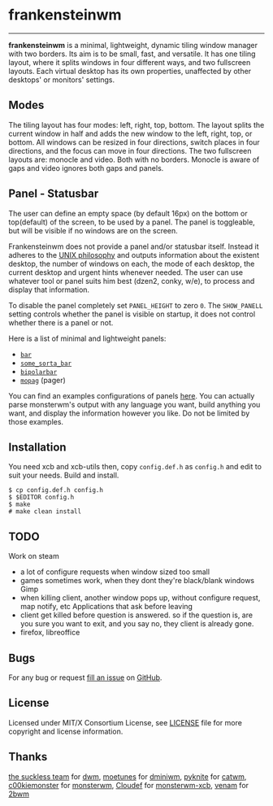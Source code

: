frankensteinwm
=============


----------------------
**frankensteinwm** is a minimal, lightweight, dynamic tiling window manager with 
two borders. Its aim is to be small, fast, and versatile. It has one tiling layout, where
it splits windows in four different ways, and two fullscreen layouts. Each virtual desktop
has its own properties, unaffected by other desktops' or monitors' settings.

Modes
-----

The tiling layout has four modes: left, right, top, bottom. The layout splits the current
window in half and adds the new window to the left, right, top, or bottom. All windows can
be resized in four directions, switch places in four directions, and the focus can move in
four directions. 
The two fullscreen layouts are: monocle and video. Both with no borders. Monocle is aware
of gaps and video ignores both gaps and panels.

Panel - Statusbar
-----------------

The user can define an empty space (by default 16px) on the bottom or top(default) of the
screen, to be used by a panel. The panel is toggleable, but will be visible if no windows
are on the screen.

Frankensteinwm does not provide a panel and/or statusbar itself. Instead it adheres
to the [UNIX philosophy][unix] and outputs information about the existent
desktop, the number of windows on each, the mode of each desktop, the current
desktop and urgent hints whenever needed. The user can use whatever tool or
panel suits him best (dzen2, conky, w/e), to process and display that information.

To disable the panel completely set `PANEL_HEIGHT` to zero `0`.
The `SHOW_PANELL` setting controls whether the panel is visible on startup,
it does not control whether there is a panel or not.

 [unix]: http://en.wikipedia.org/wiki/Unix_philosophy

Here is a list of minimal and lightweight panels:

 * [`bar`](https://github.com/LemonBoy/bar)
 * [`some_sorta_bar`](https://github.com/moetunes/Some_sorta_bar)
 * [`bipolarbar`](https://github.com/moetunes/bipolarbar)
 * [`mopag`](https://github.com/c00kiemon5ter/mopag) (pager)

You can find an examples configurations of panels [here](https://gist.github.com/1905427).
You can actually parse monsterwm's output with any language you want,
build anything you want, and display the information however you like.
Do not be limited by those examples.

Installation
------------

You need xcb and xcb-utils then,
copy `config.def.h` as `config.h`
and edit to suit your needs.
Build and install.

    $ cp config.def.h config.h
    $ $EDITOR config.h
    $ make
    # make clean install

TODO
----

Work on steam
  - a lot of configure requests when window sized too small
  - games sometimes work, when they dont they're black/blank windows
Gimp
  - when killing client, another window pops up, without configure request, map notify, etc
Applications that ask before leaving
  - client get killed before question is answered. so if the question is, are you sure you
  want to exit, and you say no, they client is already gone.
  - firefox, libreoffice

Bugs
----

For any bug or request [fill an issue][bug] on [GitHub][ghp].

  [bug]: https://github.com/dct2012/frankensteinwm/issues
  [ghp]: https://github.com/dct2012/frankensteinwm


License
-------

Licensed under MIT/X Consortium License, see [LICENSE][law] file for more copyright and license information.

   [law]: https://raw.github.com/dct2012/frankensteinwm/master/LICENSE

Thanks
------

[the suckless team][skls] for [dwm][], 
[moetunes][] for [dminiwm][], 
[pyknite][] for [catwm][], 
[c00kiemonster][cookiemonster] for [monsterwm][], 
[Cloudef][cloudef] for [monsterwm-xcb][], 
[venam][vnm] for [2bwm][]

  [skls]: http://suckless.org/
  [dwm]:  http://dwm.suckless.org/
  [moetunes]: https://github.com/moetunes
  [dminiwm]:  https://bbs.archlinux.org/viewtopic.php?id=126463
  [pyknite]: https://github.com/pyknite
  [catwm]:   https://github.com/pyknite/catwm
  [monsterwm]: https://github.com/c00kiemon5ter/monsterwm
  [cookiemonster]: https://github.com/c00kiemon5ter
  [monsterwm-xcb]: https://github.com/Cloudef/monsterwm-xcb
  [cloudef]: https://github.com/Cloudef
  [2bwm]: https://github.com/venam/2bwm
  [vnm]: https://github.com/venam

